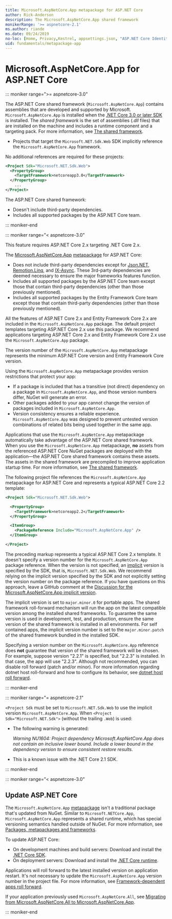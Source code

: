 ```yaml
---
title: Microsoft.AspNetCore.App metapackage for ASP.NET Core
author: Rick-Anderson
description: The Microsoft.AspNetCore.App shared framework
monikerRange: '>= aspnetcore-2.1'
ms.author: riande
ms.date: 09/24/2019
no-loc: [Home, Privacy,Kestrel, appsettings.json, "ASP.NET Core Identity", cookie, Cookie, Blazor, "Blazor Server", "Blazor WebAssembly", "Identity", "Let's Encrypt", Razor, SignalR]
uid: fundamentals/metapackage-app
---
```

# Microsoft.AspNetCore.App for ASP.NET Core

::: moniker range=">= aspnetcore-3.0"

 The ASP.NET Core shared framework (`Microsoft.AspNetCore.App`) contains assemblies that are developed and supported by Microsoft. `Microsoft.AspNetCore.App` is installed when the [.NET Core 3.0 or later SDK](https://dotnet.microsoft.com/download/dotnet-core/3.0) is installed. The *shared framework* is the set of assemblies (*.dll* files) that are installed on the machine and includes a runtime component and a targeting pack. For more information, see [The shared framework](https://natemcmaster.com/blog/2018/08/29/netcore-primitives-2/).

* Projects that target the `Microsoft.NET.Sdk.Web` SDK implicitly reference the `Microsoft.AspNetCore.App` framework.

No additional references are required for these projects:

```xml
<Project Sdk="Microsoft.NET.Sdk.Web">
  <PropertyGroup>
    <TargetFramework>netcoreapp3.0</TargetFramework>
  </PropertyGroup>
    ...
</Project>
```

The ASP.NET Core shared framework:

* Doesn't include third-party dependencies.
* Includes all supported packages by the ASP.NET Core team.

::: moniker-end

::: moniker range="< aspnetcore-3.0"

This feature requires ASP.NET Core 2.x targeting .NET Core 2.x.

The [Microsoft.AspNetCore.App](https://www.nuget.org/packages/Microsoft.AspNetCore.App) [metapackage](/dotnet/core/packages#metapackages) for ASP.NET Core:

* Does not include third-party dependencies except for [Json.NET](https://www.nuget.org/packages/Newtonsoft.Json/), [Remotion.Linq](https://www.nuget.org/packages/Remotion.Linq/), and [IX-Async](https://www.nuget.org/packages/System.Interactive.Async/). These 3rd-party dependencies are deemed necessary to ensure the major frameworks features function.
* Includes all supported packages by the ASP.NET Core team except those that contain third-party dependencies (other than those previously mentioned).
* Includes all supported packages by the Entity Framework Core team except those that contain third-party dependencies (other than those previously mentioned).

All the features of ASP.NET Core 2.x and Entity Framework Core 2.x are included in the `Microsoft.AspNetCore.App` package. The default project templates targeting ASP.NET Core 2.x use this package. We recommend applications targeting ASP.NET Core 2.x and Entity Framework Core 2.x use the `Microsoft.AspNetCore.App` package.

The version number of the `Microsoft.AspNetCore.App` metapackage represents the minimum ASP.NET Core version and Entity Framework Core version.

Using the `Microsoft.AspNetCore.App` metapackage provides version restrictions that protect your app:

* If a package is included that has a transitive (not direct) dependency on a package in `Microsoft.AspNetCore.App`, and those version numbers differ, NuGet will generate an error.
* Other packages added to your app cannot change the version of packages included in `Microsoft.AspNetCore.App`.
* Version consistency ensures a reliable experience. `Microsoft.AspNetCore.App` was designed to prevent untested version combinations of related bits being used together in the same app.

Applications that use the `Microsoft.AspNetCore.App` metapackage automatically take advantage of the ASP.NET Core shared framework. When you use the `Microsoft.AspNetCore.App` metapackage, **no** assets from the referenced ASP.NET Core NuGet packages are deployed with the application&mdash;the ASP.NET Core shared framework contains these assets. The assets in the shared framework are precompiled to improve application startup time. For more information, see [The shared framework](https://natemcmaster.com/blog/2018/08/29/netcore-primitives-2/).

The following project file references the `Microsoft.AspNetCore.App` metapackage for ASP.NET Core and represents a typical ASP.NET Core 2.2 template:

```xml
<Project Sdk="Microsoft.NET.Sdk.Web">

  <PropertyGroup>
    <TargetFramework>netcoreapp2.2</TargetFramework>
  </PropertyGroup>

  <ItemGroup>
    <PackageReference Include="Microsoft.AspNetCore.App" />
  </ItemGroup>

</Project>
```

The preceding markup represents a typical ASP.NET Core 2.x template. It doesn't specify a version number for the `Microsoft.AspNetCore.App` package reference. When the version is not specified, an [implicit](https://github.com/dotnet/core/blob/main/release-notes/1.0/sdk/1.0-rc3-implicit-package-refs.md) version is specified by the SDK, that is, `Microsoft.NET.Sdk.Web`. We recommend relying on the implicit version specified by the SDK and not explicitly setting the version number on the package reference. If you have questions on this approach, leave a GitHub comment at the [Discussion for the Microsoft.AspNetCore.App implicit version](https://github.com/dotnet/AspNetCore.Docs/issues/6430).

The implicit version is set to `major.minor.0` for portable apps. The shared framework roll-forward mechanism will run the app on the latest compatible version among the installed shared frameworks. To guarantee the same version is used in development, test, and production, ensure the same version of the shared framework is installed in all environments. For self contained apps, the implicit version number is set to the `major.minor.patch` of the shared framework bundled in the installed SDK.

Specifying a version number on the `Microsoft.AspNetCore.App` reference does **not** guarantee that version of the shared framework will be chosen. For example, suppose version "2.2.1" is specified, but "2.2.3" is installed. In that case, the app will use "2.2.3". Although not recommended, you can disable roll forward (patch and/or minor). For more information regarding dotnet host roll-forward and how to configure its behavior, see [dotnet host roll forward](https://github.com/dotnet/core-setup/blob/master/Documentation/design-docs/roll-forward-on-no-candidate-fx.md).

::: moniker-end

::: moniker range="= aspnetcore-2.1"

`<Project Sdk` must be set to `Microsoft.NET.Sdk.Web` to use the implicit version `Microsoft.AspNetCore.App`. When `<Project Sdk="Microsoft.NET.Sdk">` (without the trailing `.Web`) is used:

* The following warning is generated:

  *Warning NU1604: Project dependency Microsoft.AspNetCore.App does not contain an inclusive lower bound. Include a lower bound in the dependency version to ensure consistent restore results.*

* This is a known issue with the .NET Core 2.1 SDK.

::: moniker-end

::: moniker range="< aspnetcore-3.0"

<a name="update"></a>

## Update ASP.NET Core

The `Microsoft.AspNetCore.App` [metapackage](/dotnet/core/packages#metapackages) isn't a traditional package that's updated from NuGet. Similar to `Microsoft.NETCore.App`, `Microsoft.AspNetCore.App` represents a shared runtime, which has special versioning semantics handled outside of NuGet. For more information, see [Packages, metapackages and frameworks](/dotnet/core/packages).

To update ASP.NET Core:

* On development machines and build servers: Download and install the [.NET Core SDK](https://dotnet.microsoft.com/download).
* On deployment servers: Download and install the [.NET Core runtime](https://dotnet.microsoft.com/download).

 Applications will roll forward to the latest installed version on application restart. It's not necessary to update the `Microsoft.AspNetCore.App` version number in the project file. For more information, see [Framework-dependent apps roll forward](/dotnet/core/versions/selection#framework-dependent-apps-roll-forward).

If your application previously used `Microsoft.AspNetCore.All`, see [Migrating from Microsoft.AspNetCore.All to Microsoft.AspNetCore.App](xref:fundamentals/metapackage#migrate).

::: moniker-end
